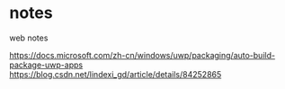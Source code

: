 # notes
web notes

https://docs.microsoft.com/zh-cn/windows/uwp/packaging/auto-build-package-uwp-apps
https://blog.csdn.net/lindexi_gd/article/details/84252865
